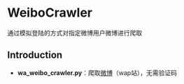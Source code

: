 # WeiboCrawler
通过模拟登陆的方式对指定微博用户微博进行爬取

## Introduction
- **wa_weibo_crawler.py**：爬取[微博](https://weibo.cn)（wap站），无需验证码
